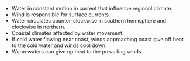 - Water in constant motion in current that influence regional climate.
- Wind is responsible for surface currents.
- Water circulates counter-clockwise in southern hemisphere and clockwise in northern.
- Coastal climates affected by water movement.
- If cold water flowing near coast, winds approaching coast give off heat to the cold water and winds cool down.
- Warm waters can give up heat to the prevailing winds.